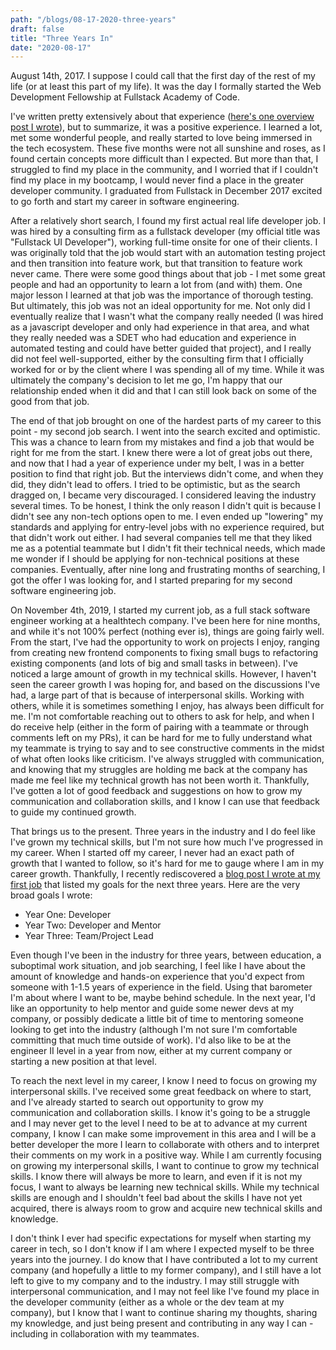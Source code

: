 ```yaml
---
path: "/blogs/08-17-2020-three-years"
draft: false
title: "Three Years In"
date: "2020-08-17"
---
```


August 14th, 2017. I suppose I could call that the first day of the rest of my life (or at least this part of my life). It was the day I formally started the Web Development Fellowship at Fullstack Academy of Code.

I've written pretty extensively about that experience ([here's one overview post I wrote](https://medium.com/@sarahscode/the-end-and-beginning-of-a-journey-my-time-at-fullstack-academy-d2912e407eab)), but to summarize, it was a positive experience. I learned a lot, met some wonderful people, and really started to love being immersed in the tech ecosystem. These five months were not all sunshine and roses, as I found certain concepts more difficult than I expected. But more than that, I struggled to find my place in the community, and I worried that if I couldn't find my place in my bootcamp, I would never find a place in the greater developer community. I graduated from Fullstack in December 2017 excited to go forth and start my career in software engineering.

After a relatively short search, I found my first actual real life developer job. I was hired by a consulting firm as a fullstack developer (my official title was "Fullstack UI Developer"), working full-time onsite for one of their clients. I was originally told that the job would start with an automation testing project and then transition into feature work, but that transition to feature work never came. There were some good things about that job - I met some great people and had an opportunity to learn a lot from (and with) them. One major lesson I learned at that job was the importance of thorough testing. But ultimately, this job was not an ideal opportunity for me. Not only did I eventually realize that I wasn't what the company really needed (I was hired as a javascript developer and only had experience in that area, and what they really needed was a SDET who had education and experience in automated testing and could have better guided that project), and I really did not feel well-supported, either by the consulting firm that I officially worked for or by the client where I was spending all of my time. While it was ultimately the company's decision to let me go, I'm happy that our relationship ended when it did and that I can still look back on some of the good from that job.

The end of that job brought on one of the hardest parts of my career to this point - my second job search. I went into the search excited and optimistic. This was a chance to learn from my mistakes and find a job that would be right for me from the start. I knew there were a lot of great jobs out there, and now that I had a year of experience under my belt, I was in a better position to find that right job. But the interviews didn't come, and when they did, they didn't lead to offers. I tried to be optimistic, but as the search dragged on, I became very discouraged. I considered leaving the industry several times. To be honest, I think the only reason I didn't quit is because I didn't see any non-tech options open to me. I even ended up "lowering" my standards and applying for entry-level jobs with no experience required, but that didn't work out either. I had several companies tell me that they liked me as a potential teammate but I didn't fit their technical needs, which made me wonder if I should be applying for non-technical positions at these companies. Eventually, after nine long and frustrating months of searching, I got the offer I was looking for, and I started preparing for my second software engineering job.

On November 4th, 2019, I started my current job, as a full stack software engineer working at a healthtech company. I've been here for nine months, and while it's not 100% perfect (nothing ever is), things are going fairly well. From the start, I've had the opportunity to work on projects I enjoy, ranging from creating new frontend components to fixing small bugs to refactoring existing components (and lots of big and small tasks in between). I've noticed a large amount of growth in my technical skills. However, I haven't seen the career growth I was hoping for, and based on the discussions I've had, a large part of that is because of interpersonal skills. Working with others, while it is sometimes something I enjoy, has always been difficult for me. I'm not comfortable reaching out to others to ask for help, and when I do receive help (either in the form of pairing with a teammate or through comments left on my PRs), it can be hard for me to fully understand what my teammate is trying to say and to see constructive comments in the midst of what often looks like criticism. I've always struggled with communication, and knowing that my struggles are holding me back at the company has made me feel like my technical growth has not been worth it. Thankfully, I've gotten a lot of good feedback and suggestions on how to grow my communication and collaboration skills, and I know I can use that feedback to guide my continued growth.

That brings us to the present. Three years in the industry and I do feel like I've grown my technical skills, but I'm not sure how much I've progressed in my career. When I started off my career, I never had an exact path of growth that I wanted to follow, so it's hard for me to gauge where I am in my career growth. Thankfully, I recently rediscovered a [blog post I wrote at my first job](https://medium.com/@sarahscode/gooooooooooooooals-514a9c6fcc28) that listed my goals for the next three years. Here are the very broad goals I wrote:
- Year One: Developer
- Year Two: Developer and Mentor
- Year Three: Team/Project Lead

Even though I've been in the industry for three years, between education, a suboptimal work situation, and job searching, I feel like I have about the amount of knowledge and hands-on experience that you'd expect from someone with 1-1.5 years of experience in the field. Using that barometer I'm about where I want to be, maybe behind schedule. In the next year, I'd like an opportunity to help mentor and guide some newer devs at my company, or possibly dedicate a little bit of time to mentoring someone looking to get into the industry (although I'm not sure I'm comfortable committing that much time outside of work). I'd also like to be at the engineer II level in a year from now, either at my current company or starting a new position at that level.

To reach the next level in my career, I know I need to focus on growing my interpersonal skills. I've received some great feedback on where to start, and I've already started to search out opportunity to grow my communication and collaboration skills. I know it's going to be a struggle and I may never get to the level I need to be at to advance at my current company, I know I can make some improvement in this area and I will be a better developer the more I learn to collaborate with others and to interpret their comments on my work in a positive way. While I am currently focusing on growing my interpersonal skills, I want to continue to grow my technical skills. I know there will always be more to learn, and even if it is not my focus, I want to always be learning new technical skills. While my technical skills are enough and I shouldn't feel bad about the skills I have not yet acquired, there is always room to grow and acquire new technical skills and knowledge.

I don't think I ever had specific expectations for myself when starting my career in tech, so I don't know if I am where I expected myself to be three years into the journey. I do know that I have contributed a lot to my current company (and hopefully a little to my former company), and I still have a lot left to give to my company and to the industry. I may still struggle with interpersonal communication, and I may not feel like I've found my place in the developer community (either as a whole or the dev team at my company), but I know that I want to continue sharing my thoughts, sharing my knowledge, and just being present and contributing in any way I can - including in collaboration with my teammates.